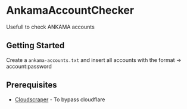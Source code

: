 # AnkamaAccountChecker

Usefull to check ANKAMA accounts

## Getting Started

Create a ```ankama-accounts.txt``` and insert all accounts with the format -> account:password

## Prerequisites

* [Cloudscraper](https://pypi.org/project/cloudscraper/) - To bypass cloudflare
